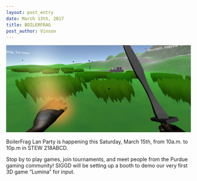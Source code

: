 ```yaml
---
layout: post_entry
date: March 13th, 2017 
title: BOILERFRAG
post_author: Vinson
---
```


![alt text](/img/Lumina_BF_demo.png)

BoilerFrag Lan Party is happening this Saturday, March 15th, from 10a.m. to 10p.m in STEW 218ABCD.

Stop by to play games, join tournaments, and meet people from the Purdue gaming community! SIGGD will be setting up a booth to demo our very first 3D game “Lumina” for input.